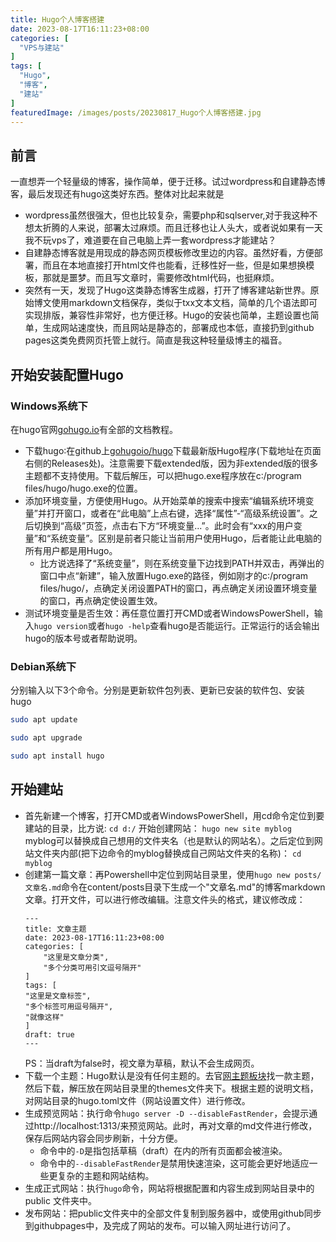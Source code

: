 ```yaml
---
title: Hugo个人博客搭建
date: 2023-08-17T16:11:23+08:00
categories: [
  "VPS与建站"
]
tags: [
  "Hugo",
  "博客",
  "建站"
]
featuredImage: /images/posts/20230817_Hugo个人博客搭建.jpg
---
```

## 前言
一直想弄一个轻量级的博客，操作简单，便于迁移。试过wordpress和自建静态博客，最后发现还有hugo这类好东西。整体对比起来就是
+ wordpress虽然很强大，但也比较复杂，需要php和sqlserver,对于我这种不想太折腾的人来说，部署太过麻烦。而且迁移也让人头大，或者说如果有一天我不玩vps了，难道要在自己电脑上弄一套wordpress才能建站？
+ 自建静态博客就是用现成的静态网页模板修改里边的内容。虽然好看，方便部署，而且在本地直接打开html文件也能看，迁移性好一些，但是如果想换模板，那就是噩梦。而且写文章时，需要修改html代码，也挺麻烦。
+ 突然有一天，发现了Hugo这类静态博客生成器，打开了博客建站新世界。原始博文使用markdown文档保存，类似于txx文本文档，简单的几个语法即可实现排版，兼容性非常好，也方便迁移。Hugo的安装也简单，主题设置也简单，生成网站速度快，而且网站是静态的，部署成也本低，直接扔到github pages这类免费网页托管上就行。简直是我这种轻量级博主的福音。

## 开始安装配置Hugo
### Windows系统下
在hugo官网[gohugo.io](http://gohugo.io)有全部的文档教程。
+ 下载hugo∶在github上[gohugoio/hugo](https://github.com/gohugoio/hugo)下载最新版Hugo程序(下载地址在页面右侧的Releases处)。注意需要下载extended版，因为非extended版的很多主题都不支持使用。下载后解压，可以把hugo.exe程序放在c∶/program files/hugo/hugo.exe的位置。
+ 添加环境变量，方便使用Hugo。从开始菜单的搜索中搜索“编辑系统环境变量”并打开窗口，或者在“此电脑”上点右键，选择“属性”-“高级系统设置”。之后切换到“高级”页签，点击右下方“环境变量...”。此时会有“xxx的用户变量”和“系统变量”。区别是前者只能让当前用户使用Hugo，后者能让此电脑的所有用户都是用Hugo。
  + 比方说选择了“系统变量”，则在系统变量下边找到PATH并双击，再弹出的窗口中点“新建”，输入放置Hugo.exe的路径，例如刚才的c∶/program files/hugo/，点确定关闭设置PATH的窗口，再点确定关闭设置环境变量的窗口，再点确定使设置生效。
+ 测试环境变量是否生效：再任意位置打开CMD或者WindowsPowerShell，输入`hugo version`或者`hugo -help`查看hugo是否能运行。正常运行的话会输出hugo的版本号或者帮助说明。
### Debian系统下
分别输入以下3个命令。分别是更新软件包列表、更新已安装的软件包、安装hugo
```bash
sudo apt update

sudo apt upgrade

sudo apt install hugo
```

## 开始建站
+ 首先新建一个博客，打开CMD或者WindowsPowerShell，用cd命令定位到要建站的目录，比方说:
    ```cd d:/```
    开始创建网站：
    ```hugo new site myblog ```
    myblog可以替换成自己想用的文件夹名（也是默认的网站名）。之后定位到网站文件夹内部(把下边命令的myblog替换成自己网站文件夹的名称)：
    ```cd myblog```
+ 创建第一篇文章：再Powershell中定位到网站目录里，使用`hugo new posts/文章名.md`命令在content/posts目录下生成一个"文章名.md"的博客markdown文章。打开文件，可以进行修改编辑。注意文件头的格式，建议修改成：
    ```
    ---
    title: 文章主题
    date: 2023-08-17T16:11:23+08:00
    categories: [
        "这里是文章分类",
        "多个分类可用引文逗号隔开"
    ]
    tags: [
    "这里是文章标签",
    "多个标签可用逗号隔开",
    "就像这样"
    ]
    draft: true
    ---
    ```
    PS：当draft为false时，视文章为草稿，默认不会生成网页。
+ 下载一个主题：Hugo默认是没有任何主题的。去官[网主题板块](https://themes.gohugo.io/)找一款主题，然后下载，解压放在网站目录里的themes文件夹下。根据主题的说明文档，对网站目录的hugo.toml文件（网站设置文件）进行修改。
+ 生成预览网站：执行命令`hugo server -D --disableFastRender`，会提示通过http://localhost:1313/来预览网站。此时，再对文章的md文件进行修改，保存后网站内容会同步刷新，十分方便。
  + 命令中的`-D`是指包括草稿（draft）在内的所有页面都会被渲染。
  + 命令中的`--disableFastRender`是禁用快速渲染，这可能会更好地适应一些更复杂的主题和网站结构。
+ 生成正式网站：执行`hugo`命令，网站将根据配置和内容生成到网站目录中的 public 文件夹中。
+ 发布网站：把public文件夹中的全部文件复制到服务器中，或使用github同步到githubpages中，及完成了网站的发布。可以输入网址进行访问了。


